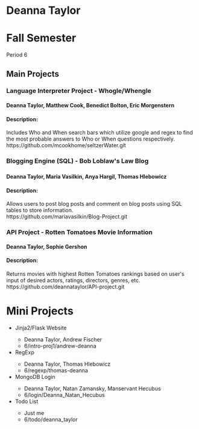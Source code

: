 <html>

Deanna Taylor
========

Fall Semester
========
Period 6

<h2> Main Projects </h2>

<h3> Language Interpreter Project - Whogle/Whengle </h3>
<h4> Deanna Taylor, Matthew Cook, Benedict Bolton, Eric Morgenstern <h4>
<h4> Description: </h4>
Includes Who and When search bars which utilize google and regex to find the most probable answers to Who or When questions respectively.
<br>
https://github.com/mcookhome/seltzerWater.git

<h3> Blogging Engine (SQL) - Bob Loblaw's Law Blog <h3>
<h4> Deanna Taylor, Maria Vasilkin, Anya Hargil, Thomas Hlebowicz <h4>
<h4> Description: </h4>
Allows users to post blog posts and comment on blog posts using SQL tables to store information.
<br>
https://github.com/mariavasilkin/Blog-Project.git

<h3> API Project - Rotten Tomatoes Movie Information </h3>
<h4> Deanna Taylor, Sophie Gershon </h4>
<h4> Description: </h4>
Returns movies with highest Rotten Tomatoes rankings based on user's input of desired actors, ratings, directors, genres, etc.
<br>
https://github.com/deannataylor/API-project.git

Mini Projects 
========
<ul>
<li> Jinja2/Flask Website </li>
	<ul>
	<li> Deanna Taylor, Andrew Fischer </li>
	<li> 6/intro-proj1/andrew-deanna </li>
	</ul>

<li> RegExp </li>
	<ul>
	<li> Deanna Taylor, Thomas Hlebowicz </li>
	<li> 6/regexp/thomas-deanna </li>
	</ul>

<li> MongoDB Login </li>
	<ul>
	<li>Deanna Taylor, Natan Zamansky, Manservant Hecubus </li>
	<li> 6/login/Deanna_Natan_Hecubus </li>
	</ul>
<li> Todo List </li>
	<ul>
	<li>Just me</li>
	<li> 6/todo/deanna_taylor </li>
	</ul>
<ul>

</html>
